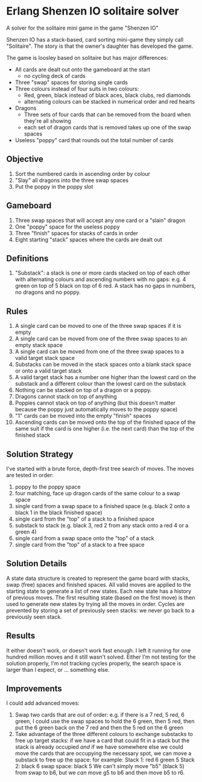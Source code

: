 # Erlang Shenzen IO solitaire solver

A solver for the solitaire mini game in the game "Shenzen IO"

Shenzen IO has a stack-based, card sorting mini-game they simply call "Solitaire". The story is
that the owner's daughter has developed the game.

The game is loosley based on solitaire but has major differences:
- All cards are dealt out onto the gameboard at the start
  - no cycling deck of cards
- Three "swap" spaces for storing single cards
- Three colours instead of four suits in two colours:
  - Red, green, black instead of black aces, black clubs, red diamonds
  - alternating colours can be stacked in numerical order
and red hearts
- Dragons
  - Three sets of four cards that can be removed from the board when they're all showing
  - each set of dragon cards that is removed takes up one of the swap spaces
- Useless "poppy" card that rounds out the total number of cards

## Objective
1. Sort the numbered cards in ascending order by colour
1. "Slay" all dragons into the three swap spaces
1. Put the poppy in the poppy slot

## Gameboard
1. Three swap spaces that will accept any one card or a "slain" dragon
1. One "poppy" space for the useless poppy
1. Three "finish" spaces for stacks of cards in order
1. Eight starting "stack" spaces where the cards are dealt out

## Definitions
1. "Substack": a stack is one or more cards stacked on top of each other with alternating colours and ascending numbers with no gaps: e.g. 4 green on top of 5 black on top of 6 red. A stack has no gaps in numbers, no dragons and no poppy.

## Rules
1. A single card can be moved to one of the three swap spaces if it is empty
1. A single card can be moved from one of the three swap spaces to an empty stack space
1. A single card can be moved from one of the three swap spaces to a valid target stack space
1. Substacks can be moved in the stack spaces onto a blank stack space or onto a valid target stack
1. A valid target stack has a number one higher than the lowest card on the substack and a different colour than the lowest card on the substack
1. Nothing can be stacked on top of a dragon or a poppy.
1. Dragons cannot stack on top of anything
1. Poppies cannot stack on top of anything (but this doesn't matter because the poppy just automatically moves to the poppy space)
1. "1" cards can be moved into the empty "finish" spaces
1. Ascending cards can be moved onto the top of the finished space of the same suit if the card is one higher (i.e. the next card) than the top of the finished stack

## Solution Strategy
I've started with a brute force, depth-first tree search of moves. The moves are tested in order:
1. poppy to the poppy space
1. four matching, face up dragon cards of the same colour to a swap space
1. single card from a swap space to a finished space (e.g. black 2 onto a black 1 in the black finished space)
1. single card from the "top" of a stack to a finished space
1. substack to stack (e.g. black 3, red 2 from any stack onto a red 4 or a green 4)
1. single card from a swap space onto the "top" of a stack
1. single card from the "top" of a stack to a free space

## Solution Details
A state data structure is created to represent the game board with stacks, swap (free) spaces and finished spaces. All valid moves are applied to the starting state to generate a list of new states. Each new state has a history of previous moves. The first resulting state (based on the first move) is then used to generate new states by trying all the moves in order. Cycles are prevented by storing a set of previously seen stacks: we never go back to a previously seen stack.

## Results
It either doesn't work, or doesn't work fast enough. I left it running for one hundred million moves and it still wasn't solved. Either I'm not testing for the solution properly, I'm not tracking cycles properly, the search space is larger than I expect, or ... something else.

## Improvements
I could add advanced moves:
1. Swap two cards that are out of order: e.g. if there is a 7 red, 5 red, 6 green, I could use the swap spaces to hold the 6 green, then 5 red, then put the 6 green back on the 7 red and then the 5 red on the 6 green
1. Take advantage of the three different colours to exchange substacks to free up target stacks: if we have a card that could fit in a stack but the stack is already occupied _and_ if we have somewhere else we could move the cards that are occupying the necessary spot, we can move a substack to free up the space: for example:
Stack 1:
red 6
green 5
Stack 2: 
black 6
swap space:
black 5
We can't simply move "b5" (black 5) from swap to b6, but we _can_ move g5 to b6 and then move b5 to r6. 

